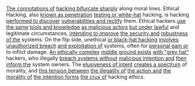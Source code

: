 
[The connotations of](3/3/2/2/3/3/.Themes%20and%20Interpretations) [hacking bifurcate sharply](1/2/3/1/3/1/1/1/_Burst-Steady) along moral lines. Ethical Hacking, also [known as penetration](3/1/2/3/3/3/2/.Network%20penetration) [testing or white-hat](3/1/1/2/2/2/2/2/3/.Testing) hacking, is hacking [performed to discover](3/2/1/1/1/.Investigating) [vulnerabilities and rectify](3/1/2/2/_Vulnerability-Protection) them. Ethical hackers [use the same](3/1/1/2/2/.Computer) [tools and knowledge](3/1/1/1/.Physical%20Tools) [as malicious actors](3/1/3/1/2/2/3/.Diplomacy%20&%20Threats) [but under lawful](2/2/1/3/1/1/.Legal) and legitimate circumstances, [intending to improve](1/1/3/2/1/3/3/.Advancement) [the security and](3/1/3/3/1/2/2/3/3/1/2/3/.Security) [robustness of the](2/2/2/1/3/3/1/3/.Structural%20Stability) systems. On the flip side, unethical [or black-hat hacking](3/1/2/3/.Ethics) [involves unauthorized breach](3/1/2/1/3/2/2/.Network%20breaches) [and exploitation of](2/2/1/3/2/2/.Exploitation) systems, often for [personal gain or](1/2/2/2/2/2/2/3/.Profit) to inflict damage. [An ethically complex](2/3/2/1/3/1/2/.Ethical%20Principles) [middle ground exists](3/2/3/1/2/2/.Non-Aggression%20Principle) [with "grey hat"](3/1/2/3/3/.Grey%20hat) hackers, who illegally [breach systems without](3/1/2/1/3/2/2/.Network%20breaches) [malicious intention and](3/2/2/1/1/2/1/2/_Intent-Physical%20Harm) [then inform the](3/1/2/3/1/3/2/.Responsible%20disclosure) system owners. The [elusiveness of intent](3/3/2/2/3/3/3/.Interpretive%20Freedom) [creates a spectrum](2/2/2/2/2/2/1/1/3/.'Colour%20spectrum') of morality, and [this tension between](3/3/2/2/1/3/1/.Conflict) [the illegality of](3/1/3/3/3/2/2/2/.Criminal%20Law) [the action and](1/3/1/1/1/1/1/_Action-Reaction) [the morality of](3/3/1/3/2/2/3/.Morality) [the intention forms](2/2/3/2/3/2/.Cause%20and%20Purpose) [the crux of](2/2/3/3/2/3/.Principles) hacking ethics.

